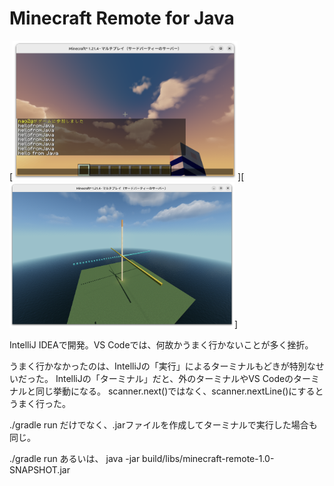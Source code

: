 # Minecraft Remote for Java

[<img src="./images/hello.png" width="360">][<img src="./images/flat.png" width="360">]

IntelliJ IDEAで開発。VS Codeでは、何故かうまく行かないことが多く挫折。

うまく行かなかったのは、IntelliJの「実行」によるターミナルもどきが特別なせいだった。
IntelliJの「ターミナル」だと、外のターミナルやVS Codeのターミナルと同じ挙動になる。
scanner.next()ではなく、scanner.nextLine()にするとうまく行った。

./gradle run だけでなく、.jarファイルを作成してターミナルで実行した場合も同じ。

./gradle run
あるいは、
java -jar build/libs/minecraft-remote-1.0-SNAPSHOT.jar



